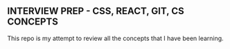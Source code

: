 ## INTERVIEW PREP - CSS, REACT, GIT, CS CONCEPTS


This repo is my attempt to review all the concepts that I have been learning. 